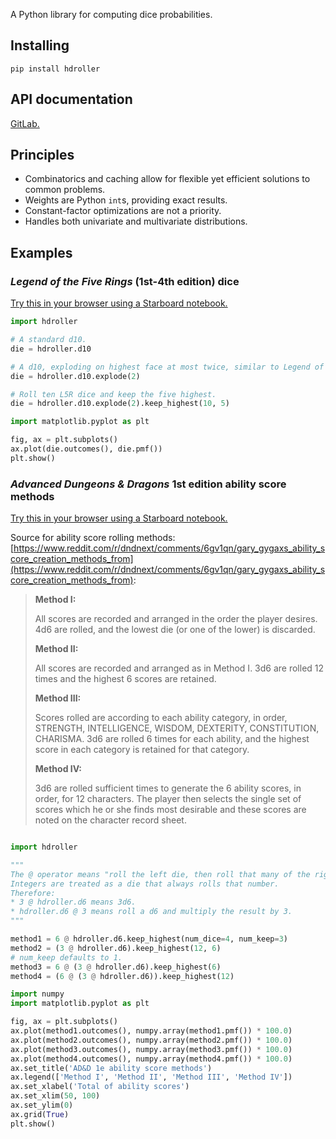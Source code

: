 A Python library for computing dice probabilities.

## Installing

```
pip install hdroller
```

## API documentation

[GitLab.](https://highdiceroller.gitlab.io/hdroller/apidoc/hdroller.html)

## Principles

* Combinatorics and caching allow for flexible yet efficient solutions to common problems.
* Weights are Python `int`s, providing exact results.
* Constant-factor optimizations are not a priority.
* Handles both univariate and multivariate distributions.

## Examples

### *Legend of the Five Rings* (1st-4th edition) dice

[Try this in your browser using a Starboard notebook.](https://starboard.gg/nb/nfmQTSp)

```python
import hdroller

# A standard d10.
die = hdroller.d10

# A d10, exploding on highest face at most twice, similar to Legend of the Five Rings.
die = hdroller.d10.explode(2)

# Roll ten L5R dice and keep the five highest.
die = hdroller.d10.explode(2).keep_highest(10, 5)

import matplotlib.pyplot as plt

fig, ax = plt.subplots()
ax.plot(die.outcomes(), die.pmf())
plt.show()
```

### *Advanced Dungeons & Dragons* 1st edition ability score methods

[Try this in your browser using a Starboard notebook.](https://starboard.gg/nb/nSMJ7hH)

Source for ability score rolling methods: [https://www.reddit.com/r/dndnext/comments/6gv1qn/gary_gygaxs_ability_score_creation_methods_from](https://www.reddit.com/r/dndnext/comments/6gv1qn/gary_gygaxs_ability_score_creation_methods_from):

> **Method I:**
>
> All scores are recorded and arranged in the order the player desires. 4d6 are rolled, and the lowest die (or one of the lower) is discarded.
>
> **Method II:**
>
> All scores are recorded and arranged as in Method I. 3d6 are rolled 12 times and the highest 6 scores are retained.
>
> **Method III:**
>
> Scores rolled are according to each ability category, in order, STRENGTH, INTELLIGENCE, WISDOM, DEXTERITY, CONSTITUTION, CHARISMA. 3d6 are rolled 6 times for each ability, and the highest score in each category is retained for that category.
>
> **Method IV:**
>
> 3d6 are rolled sufficient times to generate the 6 ability scores, in order, for 12 characters. The player then selects the single set of scores which he or she finds most desirable and these scores are noted on the character record sheet.

```python

import hdroller

"""
The @ operator means "roll the left die, then roll that many of the right die and sum".
Integers are treated as a die that always rolls that number.
Therefore:
* 3 @ hdroller.d6 means 3d6.
* hdroller.d6 @ 3 means roll a d6 and multiply the result by 3.
"""

method1 = 6 @ hdroller.d6.keep_highest(num_dice=4, num_keep=3)
method2 = (3 @ hdroller.d6).keep_highest(12, 6)
# num_keep defaults to 1.
method3 = 6 @ (3 @ hdroller.d6).keep_highest(6)
method4 = (6 @ (3 @ hdroller.d6)).keep_highest(12)

import numpy
import matplotlib.pyplot as plt

fig, ax = plt.subplots()
ax.plot(method1.outcomes(), numpy.array(method1.pmf()) * 100.0)
ax.plot(method2.outcomes(), numpy.array(method2.pmf()) * 100.0)
ax.plot(method3.outcomes(), numpy.array(method3.pmf()) * 100.0)
ax.plot(method4.outcomes(), numpy.array(method4.pmf()) * 100.0)
ax.set_title('AD&D 1e ability score methods')
ax.legend(['Method I', 'Method II', 'Method III', 'Method IV'])
ax.set_xlabel('Total of ability scores')
ax.set_xlim(50, 100)
ax.set_ylim(0)
ax.grid(True)
plt.show()
```
